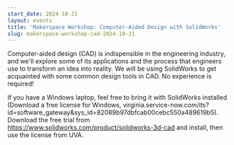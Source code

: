 ```yaml
---
start_date: 2024-10-21
layout: events
title: 'Makerspace Workshop: Computer-Aided Design with SolidWorks'
slug: makerspace-workshop-cad-2024-10-21
---
```

Computer-aided design (CAD) is indispensible in the engineering industry, and we'll explore some of its applications and the process that engineers use to transform an idea into reality. We will be using SolidWorks to get acquainted with some common design tools in CAD. No experience is required!

If you have a Windows laptop, feel free to bring it with SolidWorks installed (Download a free license for Windows, virginia.service-now.com/its?id=software_gateway&sys_id=82089b97dbfcab00cebc550a489619b5). Download the free trial from https://www.solidworks.com/product/solidworks-3d-cad and install, then use the license from UVA.
